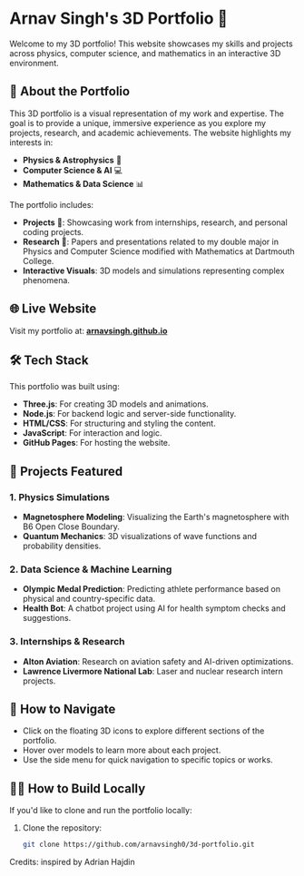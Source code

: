 # Arnav Singh's 3D Portfolio 🌌

Welcome to my 3D portfolio! This website showcases my skills and projects across physics, computer science, and mathematics in an interactive 3D environment.

## 🎯 About the Portfolio

This 3D portfolio is a visual representation of my work and expertise. The goal is to provide a unique, immersive experience as you explore my projects, research, and academic achievements. The website highlights my interests in:
- **Physics & Astrophysics** 🔭
- **Computer Science & AI** 💻
- **Mathematics & Data Science** 📊

The portfolio includes:
- **Projects** 🚀: Showcasing work from internships, research, and personal coding projects.
- **Research** 🔬: Papers and presentations related to my double major in Physics and Computer Science modified with Mathematics at Dartmouth College.
- **Interactive Visuals**: 3D models and simulations representing complex phenomena.

## 🌐 Live Website

Visit my portfolio at: [**arnavsingh.github.io**](https://github.com/arnavsingh0/arnavsingh0.github.io)

## 🛠️ Tech Stack

This portfolio was built using:
- **Three.js**: For creating 3D models and animations.
- **Node.js**: For backend logic and server-side functionality.
- **HTML/CSS**: For structuring and styling the content.
- **JavaScript**: For interaction and logic.
- **GitHub Pages**: For hosting the website.

## 🚀 Projects Featured

### 1. **Physics Simulations**
- **Magnetosphere Modeling**: Visualizing the Earth's magnetosphere with B6 Open Close Boundary.
- **Quantum Mechanics**: 3D visualizations of wave functions and probability densities.

### 2. **Data Science & Machine Learning**
- **Olympic Medal Prediction**: Predicting athlete performance based on physical and country-specific data.
- **Health Bot**: A chatbot project using AI for health symptom checks and suggestions.

### 3. **Internships & Research**
- **Alton Aviation**: Research on aviation safety and AI-driven optimizations.
- **Lawrence Livermore National Lab**: Laser and nuclear research intern projects.

## 📜 How to Navigate

- Click on the floating 3D icons to explore different sections of the portfolio.
- Hover over models to learn more about each project.
- Use the side menu for quick navigation to specific topics or works.

## 🧑‍💻 How to Build Locally

If you'd like to clone and run the portfolio locally:

1. Clone the repository:
   ```bash
   git clone https://github.com/arnavsingh0/3d-portfolio.git

Credits: inspired by Adrian Hajdin